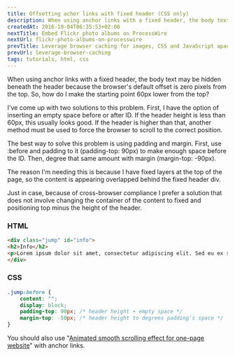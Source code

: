 ```yaml
---
title: Offsetting achor links with fixed header (CSS only)
description: When using anchor links with a fixed header, the body text may be hidden beneath the header. CSS only, no need for JavaScript.
createdAt: 2016-10-04T06:35:53+02:00
nextTitle: Embed Flickr photo albums on ProcessWire
nextUrl: flickr-photo-albums-on-processwire
prevTitle: Leverage browser caching for images, CSS and JavaScript apache2
prevUrl: leverage-browser-caching
tags: tutorials, html, css
---
```


When using anchor links with a fixed header, the body text may be hidden beneath the header because the browser's default offset is zero pixels from the top. So, how do I make the starting point 60px lower from the top?

I've come up with two solutions to this problem. First, I have the option of inserting an empty space before or after ID. If the header height is less than 60px, this usually looks good. If the header is higher than that, another method must be used to force the browser to scroll to the correct position.

The best way to solve this problem is using padding and margin. First, use :before and padding to it (padding-top: 90px) to make enough space before the ID. Then, degree that same amount with margin (margin-top: -90px).

The reason I'm needing this is because I have fixed layers at the top of the page, so the content is appearing overlapped behind the fixed header div.

Just in case, because of cross-browser compliance I prefer a solution that does not involve changing the container of the content to fixed and positioning top minus the height of the header.

### HTML

```HTML
<div class="jump" id="info">
<h2>Info</h2>
<p>Lorem ipsum dolor sit amet, consectetur adipiscing elit. Sed eu ex sed tellus viverra rutrum.</p>
</div>
```

### CSS

```CSS
.jump:before {
    content: "";
    display: block;
    padding-top: 90px; /* header height + empty space */
    margin-top: -50px; /* header height to degrees padding’s space */
}
```

You should also use "[Animated smooth scrolling effect for one-page website](/blog/animated-smooth-scrolling-effect)" with anchor links.
